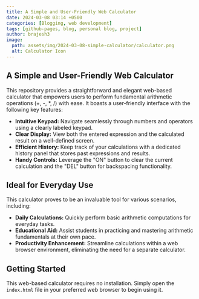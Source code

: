 ```yaml
---
title: A Simple and User-Friendly Web Calculator
date: 2024-03-08 03:14 +0500
categories: [Blogging, web development]
tags: [github-pages, blog, personal blog, project]
author: brajesh3
image:
  path: assets/img/2024-03-08-simple-calculator/calculator.png
  alt: Calculator Icon
---
```


## A Simple and User-Friendly Web Calculator

This repository provides a straightforward and elegant web-based calculator that empowers users to perform fundamental arithmetic operations (+, -, *, /) with ease. It boasts a user-friendly interface with the following key features:

* **Intuitive Keypad:** Navigate seamlessly through numbers and operators using a clearly labeled keypad.
* **Clear Display:** View both the entered expression and the calculated result on a well-defined screen.
* **Efficient History:** Keep track of your calculations with a dedicated history panel that stores past expressions and results.
* **Handy Controls:** Leverage the "ON" button to clear the current calculation and the "DEL" button for backspacing functionality.

## Ideal for Everyday Use

This calculator proves to be an invaluable tool for various scenarios, including:

* **Daily Calculations:** Quickly perform basic arithmetic computations for everyday tasks.
* **Educational Aid:** Assist students in practicing and mastering arithmetic fundamentals at their own pace.
* **Productivity Enhancement:** Streamline calculations within a web browser environment, eliminating the need for a separate calculator.

## Getting Started

This web-based calculator requires no installation. Simply open the `index.html` file in your preferred web browser to begin using it.

